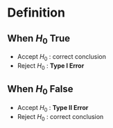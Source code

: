 # Definition

## When $H_{0}$ True

- Accept $H_{0}$ : correct conclusion
- Reject $H_{0}$ : **Type I Error**

## When $H_{0}$ False

- Accept $H_{0}$ : **Type II Error**
- Reject $H_{0}$ : correct conclusion

